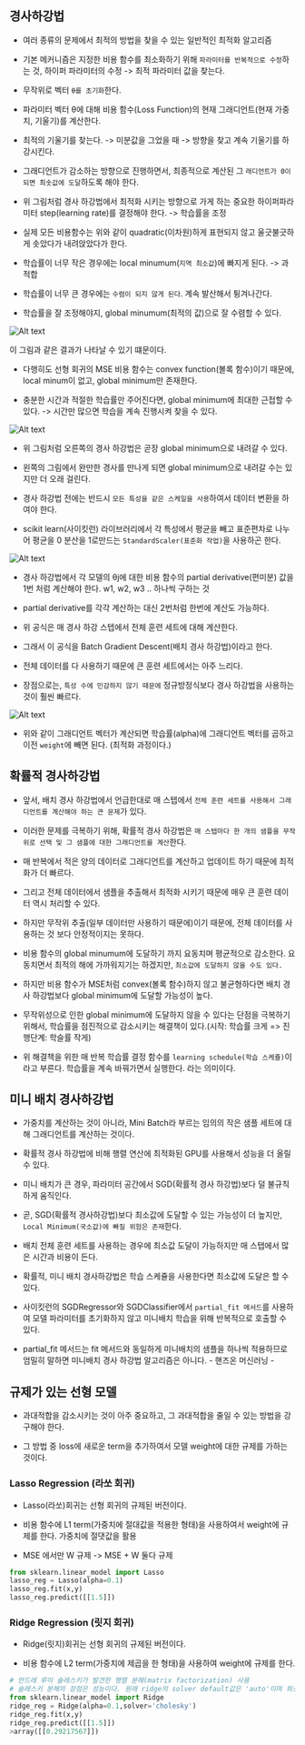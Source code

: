 ## 경사하강법

- 여러 종류의 문제에서 최적의 방법을 찾을 수 있는 일반적인 최적화 알고리즘

- 기본 메커니즘은 지정한 비용 함수를 최소화하기 위해 `파라미터를 반복적으로 수정`하는 것, 하이퍼 파라미터의 수정 -> 최적 파라미터 값을 찾는다.

- 무작위로 벡터 `θ를 초기화`한다.

- 파라미터 벡터 θ에 대해 비용 함수(Loss Function)의 현재 그래디언트(현재 가중치, 기울기)를 계산한다.

- 최적의 기울기를 찾는다. -> 미분값을 그었을 때 -> 방향을 찾고 계속 기울기를 하강시킨다.

- 그래디언트가 감소하는 방향으로 진행하면서, 최종적으로 계산된 그 `래디언트가 0이 되면 최솟값에 도달`하도록 해야 한다.

- 위 그림처럼 경사 하강법에서 최적화 시키는 방향으로 가게 하는 중요한 하이퍼파라미터 step(learning rate)를 결정해야 한다. -> 학습률을 조정

- 실제 모든 비용함수는 위와 같이 quadratic(이차원)하게 표현되지 않고 울긋불긋하게 솟았다가 내려앉았다가 한다.

- 학습률이 너무 작은 경우에는 local minumum(`지역 최소값`)에 빠지게 된다. -> 과적합

- 학습률이 너무 큰 경우에는 `수렴이 되지 않게 된다`. 계속 발산해서 튕겨나간다.

- 학습률을 잘 조정해야지, global minumum(최적의 값)으로 잘 수렴할 수 있다.

![Alt text](images_changhtun1_post_2d1de8eb-ef30-4096-b1c4-83927aee0659_19.jpg)

이 그림과 같은 결과가 나타날 수 있기 떄문이다.

- 다행히도 선형 회귀의 MSE 비용 함수는 convex function(볼록 함수)이기 때문에, local minum이 없고, global minimum만 존재한다.

- 충분한 시간과 적절한 학습률만 주어진다면, global minimum에 최대한 근접할 수 있다.
-> 시간만 많으면 학습을 계속 진행시켜 찾을 수 있다.

![Alt text](images_changhtun1_post_e782a8b8-fedc-4dd5-bc5f-c96977b1cab8_22.png)

- 위 그림처럼 오른쪽의 경사 하강법은 곧장 global minimum으로 내려갈 수 있다.

- 왼쪽의 그림에서 완만한 경사를 만나게 되면 global minimum으로 내려갈 수는 있지만 더 오래 걸린다.

- 경사 하강법 전에는 반드시 `모든 특성을 같은 스케일을 사용`하여서 데이터 변환을 하여야 한다.

- scikit learn(사이킷런) 라이브러리에서 각 특성에서 평균을 빼고 표준편차로 나누어 평균을 0 분산을 1로만드는 `StandardScaler(표준화 작업)`을 사용하곤 한다.

![Alt text](images_changhtun1_post_77b2c508-5a7d-4728-a6da-9d77d9ba6d50_24.png)

- 경사 하강법에서 각 모델의 θj에 대한 비용 함수의 partial derivative(편미분) 값을 1번 처럼 계산해야 한다. w1, w2, w3 .. 하나씩 구하는 것

- partial derivative를 각각 계산하는 대신 2번처럼 한번에 계산도 가능하다.

- 위 공식은 매 경사 하강 스텝에서 전체 훈련 세트에 대해 계산한다.

- 그래서 이 공식을 Batch Gradient Descent(배치 경사 하강법)이라고 한다.

- 전체 데이터를 다 사용하기 때문에 큰 훈련 세트에서는 아주 느리다.

- 장점으로는, `특성 수에 민감하지 않기 때문에` 정규방정식보다 경사 하강법을 사용하는 것이 훨씬 빠르다.

![Alt text](images_changhtun1_post_619ee831-ae91-4458-aebf-4740e6bb69b7_25.png)

- 위와 같이 그래디언트 벡터가 계산되면 학습률(alpha)에 그래디언트 벡터를 곱하고 이전 `weight`에 빼면 된다. (최적화 과정이다.)

## 확률적 경사하강법

- 앞서, 배치 경사 하강법에서 언급한대로 매 스텝에서 `전체 훈련 세트를 사용해서 그래디언트를 계산해야 하는 큰 문제`가 있다.

- 이러한 문제를 극복하기 위해, 확률적 경사 하강법은 `매 스텝마다 한 개의 샘플을 무작위로 선택 및 그 샘플에 대한 그래디언트를 계산`한다.

- 매 반복에서 적은 양의 데이터로 그래디언트를 계산하고 업데이트 하기 때문에 최적화가 더 빠르다.

- 그리고 전체 데이터에서 샘플을 추출해서 최적화 시키기 때문에 매우 큰 훈련 데이터 역시 처리할 수 있다.

- 하지만 무작위 추출(일부 데이터만 사용하기 때문에)이기 때문에, 전체 데이터를 사용하는 것 보다 안정적이지는 못하다.

- 비용 함수의 global minumum에 도달하기 까지 요동치며 평균적으로 감소한다. 요동치면서 최적의 해에 가까워지기는 하겠지만, `최소값에 도달하지 않을 수도 있다.`

- 하지만 비용 함수가 MSE처럼 convex(볼록 함수)하지 않고 불균형하다면 배치 경사 하강법보다 global minimum에 도달할 가능성이 높다.

- 무작위성으로 인한 global minimum에 도달하지 않을 수 있다는 단점을 극복하기 위해서, 학습률을 점진적으로 감소시키는 해결책이 있다.(시작: 학습률 크게 => 진행단계: 학슬률 작게)

- 위 해결책을 위한 매 반복 학습률 결정 함수를 `learning schedule(학습 스케쥴)`이라고 부른다. 학습률을 계속 바꿔가면서 실행한다. 라는 의미이다.

## 미니 배치 경사하강법

- 가중치를 계산하는 것이 아니라, Mini Batch라 부르는 임의의 작은 샘플 세트에 대해 그래디언트를 계산하는 것이다.

- 확률적 경사 하강법에 비해 행렬 연산에 최적화된 GPU를 사용해서 성능을 더 올릴 수 있다.

- 미니 배치가 큰 경우, 파라미터 공간에서 SGD(확률적 경사 하강법)보다 덜 불규칙하게 움직인다.

- 곧, SGD(확률적 경사하강법)보다 최소값에 도달할 수 있는 가능성이 더 높지만, `Local Minimum(국소값)에 빠질 위험은 존재`한다.

- 배치 전체 훈련 세트를 사용하는 경우에 최소값 도달이 가능하지만 매 스탭에서 많은 시간과 비용이 든다.

- 확률적, 미니 배치 경사하강법은 학습 스케쥴을 사용한다면 최소값에 도달은 할 수 있다.

- 사이킷런의 SGDRegressor와 SGDClassifier에서 `partial_fit 메서드`를 사용하여 모델 파라미터를 초기화하지 않고 미니배치 학습을 위해 반복적으로 호출할 수 있다.

- partial_fit 메서드는 fit 메서드와 동일하게 미니배치의 샘플을 하나씩 적용하므로 엄밀히 말하면 미니배치 경사 하강법 알고리즘은 아니다. - 핸즈온 머신러닝 -

## 규제가 있는 선형 모델

- 과대적합을 감소시키는 것이 아주 중요하고, 그 과대적합을 줄일 수 있는 방법을 강구해야 한다.

- 그 방법 중 loss에 새로운 term을 추가하여서 모델 weight에 대한 규제를 가하는 것이다.

### Lasso Regression (라쏘 회귀)

- Lasso(라쏘)회귀는 선형 회귀의 규제된 버전이다.

- 비용 함수에 L1 term(가중치에 절대값을 적용한 형태)을 사용하여서 weight에 규제를 한다. 가중치에 절댓값을 활용

- MSE 에서만 W 규제 -> MSE + W 둘다 규제

```py
from sklearn.linear_model import Lasso
lasso_reg = Lasso(alpha=0.1)
lasso_reg.fit(x,y)
lasso_reg.predict([[1.5]])
```

### Ridge Regression (릿지 회귀)

- Ridge(릿지)회귀는 선형 회귀의 규제된 버전이다.

- 비용 함수에 L2 term(가중치에 제곱을 한 형태)을 사용하여 weight에 규제를 한다.

```py
# 안드레 루이 숄레스키가 발견한 행렬 분해(matrix factorization) 사용
# 숄레스키 분해의 장점은 성능이다. 원래 ridge의 solver default값은 'auto'이며 희소 행렬이나 특이 행렬이 아니면 'cholesky'가 된다.
from sklearn.linear_model import Ridge
ridge_reg = Ridge(alpha=0.1,solver='cholesky')
ridge_reg.fit(x,y)
ridge_reg.predict([[1.5]])
>array([[0.29217567]])
```

